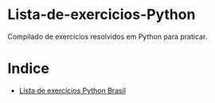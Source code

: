 # Lista-de-exercicios-Python
Compilado de exercícios resolvidos em Python para praticar.

# Indice

* [Lista de exercícios Python Brasil](https://github.com/Kauan-Santos/Lista-de-exercicios-Python/tree/main/Lista-de-Exercicios-Python-Brasil)